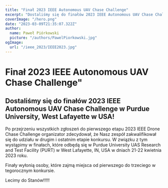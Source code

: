 ```yaml
---
title: "Finał 2023 IEEE Autonomous UAV Chase Challenge"
excerpt: "Dostaliśmy się do finałów 2023 IEEE Autonomous UAV Chase Challenge w Purdue University, West Lafayette w USA!"
coverImage: "/hero.png"
date: "2023-03-09T21:35:07.322Z"
author:
  name: Paweł Piórkowski
  picture: "/authors/PawelPiorkowski.jpg"
ogImage:
  url: "/ieee_2023/IEEE2023.jpg"
---
```


# Finał 2023 IEEE Autonomous UAV Chase Challenge"


## Dostaliśmy się do finałów 2023 IEEE Autonomous UAV Chase Challenge w Purdue University, West Lafayette w USA!

Po przejrzeniu wszystkich zgłoszeń do pierwszego etapu 2023 IEEE Drone Chase Challenge organizator zdecydował, że Nasz zespół zakwalifikował się do udziału w drugim i ostatnim etapie konkursu. W związku z tym wystąpimy w finałach, które odbędą się w Purdue University UAS Research and Test Facility (PURT) w West Lafayette, IN, USA w dniach 21-22 kwietnia 2023 roku. 

Finały wyłonią osoby, które zajmą miejsca od pierwszego do trzeciego w tegorocznym konkursie. 

Lecimy do Stanów!!!!!


